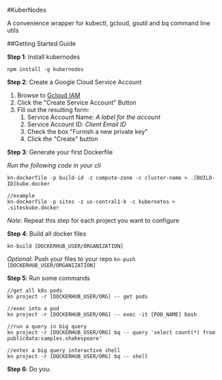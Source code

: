#KuberNodes

A convenience wrapper for kubectl, gcloud, gsutil and bq command line utils

##Getting Started Guide

__Step 1__: Install kubernodes
```
npm install -g kubernodes
```
__Step 2__: Create a Google Cloud Service Account

1. Browse to [Gcloud IAM](https://console.cloud.google.com/iam-admin/serviceaccounts/project?project=[PROJECT_NAME])
2. Click the "Create Service Account" Button
3. Fill out the resulting form:
    1. Service Account Name: *A label for the account*
    2. Service Account ID: *Client Email ID*
    3.  Check the box "Furnish a new private key"
    4.  Click the "Create" button

__Step 3__: Generate your first Dockerfile

*Run the following code in your cli*
```
kn-dockerfile -p build-id -z compute-zone -c cluster-name > .[BUILD-ID]kube.docker

//example
kn-dockerfile -p sites -z us-central1-b -c kubernetes > .siteskube.docker
```
_Note_: Repeat this step for each project you want to configure

__Step 4__:  Build all docker files
```
kn-build [DOCKERHUB_USER/ORGANIZATION]
```
*Optional*: Push your files to your repo `kn-push [DOCKERHUB_USER/ORGANIZATION]`

__Step 5__: Run some commands
```
//get all k8s pods
kn project -r [DOCKERHUB_USER/ORG] -- get pods

//exec into a pod
kn project -r [DOCKERHUB_USER/ORG] -- exec -it [POD_NAME] bash

//run a query in big query
kn project -r [DOCKERHUB_USER/ORG] bq -- query 'select count(*) from publicdata:samples.shakespeare'

//enter a big query interactive shell
kn project -r [DOCKERHUB_USER/ORG] bq -- shell
```

__Step 6__: Do you.
